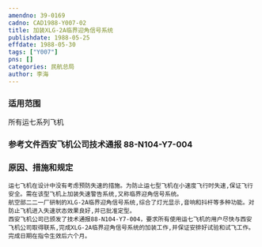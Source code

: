 ```yaml
---
amendno: 39-0169  
cadno: CAD1988-Y007-02  
title: 加装XLG-2A临界迎角信号系统  
publishdate: 1988-05-25  
effdate: 1988-05-30  
tags: ["Y007"]  
pns: []  
categories: 民航总局  
author: 李海  
---
```

  
### 适用范围  
所有运七系列飞机  
  
<!--more-->  
### 参考文件西安飞机公司技术通报 88-N104-Y7-004  
  
### 原因、措施和规定  
    运七飞机在设计中没有考虑预防失速的措施。为防止运七型飞机在小速度飞行时失速,保证飞行安全。需在该型飞机上加装失速警告系统,又称临界迎角信号系统。  
    航空部二二一厂研制的XLG-2A临界迎角信号系统,综合了灯光显示,音响和抖杆等多种功能。对防止飞机进入失速状态效果良好,并已批准定型。  
    西安飞机公司已颁发了技术通报88-N104-Y7-004，要求所有使用运七飞机的用户尽快与西安飞机公司取得联系,完成XLG-2A临界迎角信号系统的加装工作,并保证安排好试验和试飞工作。  
    完成日期在指令生效后六个月。  
